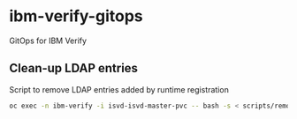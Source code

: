 # ibm-verify-gitops

GitOps for IBM Verify


## Clean-up LDAP entries

Script to remove LDAP entries added by runtime registration

```bash
oc exec -n ibm-verify -i isvd-isvd-master-pvc -- bash -s < scripts/remove_ldap_entries.sh
```
